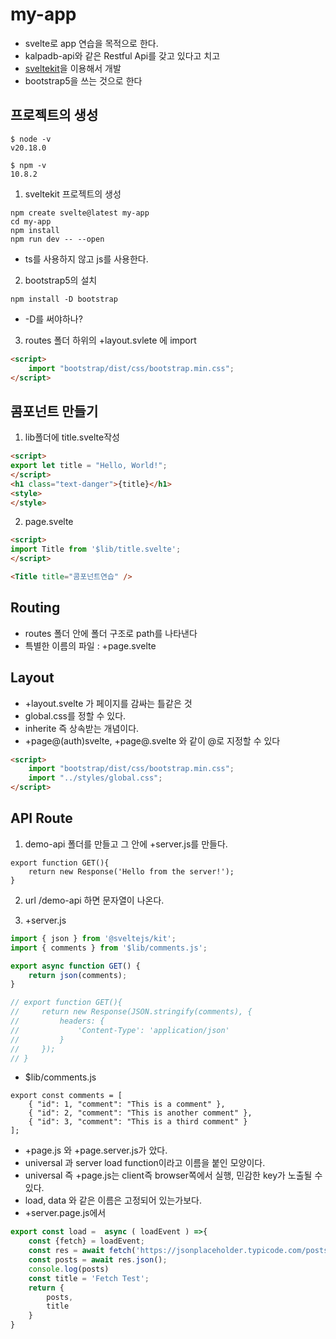 # my-app

- svelte로 app 연습을 목적으로 한다.
- kalpadb-api와 같은 Restful Api를 갖고 있다고 치고
- [sveltekit](https://kit.svelte.dev/)을 이용해서 개발
- bootstrap5을 쓰는 것으로 한다


## 프로젝트의 생성

```shell
$ node -v
v20.18.0

$ npm -v
10.8.2
```

1. sveltekit 프로젝트의 생성

```shell
npm create svelte@latest my-app
cd my-app
npm install
npm run dev -- --open
```

- ts를 사용하지 않고 js를 사용한다.

2. bootstrap5의 설치

```shell
npm install -D bootstrap
```

- -D를 써야하나?

3. routes 폴더 하위의 +layout.svlete 에 import

```html
<script>
    import "bootstrap/dist/css/bootstrap.min.css";
</script>
```

## 콤포넌트 만들기

1. lib폴더에 title.svelte작성

```html
<script>
export let title = "Hello, World!";
</script>
<h1 class="text-danger">{title}</h1>
<style>
</style>
```

2. page.svelte

```html
<script>
import Title from '$lib/title.svelte';  
</script>

<Title title="콤포넌트연습" />
```

## Routing

- routes 폴더 안에 폴더 구조로 path를 나타낸다
- 특별한 이름의 파일 : +page.svelte

## Layout

- +layout.svelte 가 페이지를 감싸는 틀같은 것
- global.css를 정할 수 있다.
- inherite 즉 상속받는 개념이다.
- +page@(auth)svelte, +page@.svelte 와 같이 @로 지정할 수 있다

```html
<script>
    import "bootstrap/dist/css/bootstrap.min.css";
    import "../styles/global.css";
</script>
```

## API Route

1. demo-api 폴더를 만들고 그 안에 +server.js를 만들다.
```
export function GET(){
    return new Response('Hello from the server!'); 
}
```
2. url /demo-api 하면 문자열이 나온다.

3. +server.js 

```javascript
import { json } from '@sveltejs/kit';
import { comments } from '$lib/comments.js';

export async function GET() {
    return json(comments);
}

// export function GET(){
//     return new Response(JSON.stringify(comments), {
//         headers: {
//             'Content-Type': 'application/json'
//         }
//     });
// }

```

* $lib/comments.js

```javscript
export const comments = [
    { "id": 1, "comment": "This is a comment" },
    { "id": 2, "comment": "This is another comment" },
    { "id": 3, "comment": "This is a third comment" }
];
```
* +page.js 와 +page.server.js가 았다.
* universal 과 server load function이라고 이름을 붙인 모양이다.
* universal 즉 +page.js는 client즉 browser쪽에서 실행, 민감한 key가 노출될 수 있다.
* load, data 와 같은 이름은 고정되어 있는가보다.
* +server.page.js에서
```javascript
export const load =  async ( loadEvent ) =>{
    const {fetch} = loadEvent;
    const res = await fetch('https://jsonplaceholder.typicode.com/posts');
    const posts = await res.json();
    console.log(posts)
    const title = 'Fetch Test';
    return {
        posts,
        title
    }
} 
```